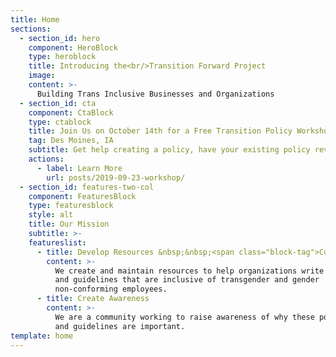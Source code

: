 ```yaml
---
title: Home
sections:
  - section_id: hero
    component: HeroBlock
    type: heroblock
    title: Introducing the<br/>Transition Forward Project
    image:
    content: >-
      Building Trans Inclusive Businesses and Organizations
  - section_id: cta
    component: CtaBlock
    type: ctablock
    title: Join Us on October 14th for a Free Transition Policy Workshop
    tag: Des Moines, IA
    subtitle: Get help creating a policy, have your existing policy reviewed, and more.
    actions:
      - label: Learn More
        url: posts/2019-09-23-workshop/
  - section_id: features-two-col
    component: FeaturesBlock
    type: featuresblock
    style: alt
    title: Our Mission
    subtitle: >-
    featureslist:
      - title: Develop Resources &nbsp;&nbsp;<span class="block-tag">Coming Soon</span>
        content: >-
          We create and maintain resources to help organizations write policies
          and guidelines that are inclusive of transgender and gender
          non-conforming employees.
      - title: Create Awareness
        content: >-
          We are a community working to raise awareness of why these policies
          and guidelines are important.
template: home
---
```

